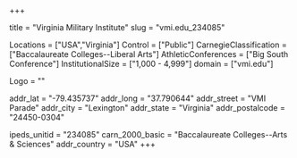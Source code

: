 
+++

title = "Virginia Military Institute"
slug = "vmi.edu_234085"

Locations = ["USA","Virginia"]
Control = ["Public"]
CarnegieClassification = ["Baccalaureate Colleges--Liberal Arts"]
AthleticConferences = ["Big South Conference"]
InstitutionalSize = ["1,000 - 4,999"]
domain = ["vmi.edu"]

Logo = ""

addr_lat = "-79.435737"
addr_long = "37.790644"
addr_street = "VMI Parade"
addr_city = "Lexington"
addr_state = "Virginia"
addr_postalcode = "24450-0304"

ipeds_unitid = "234085"
carn_2000_basic = "Baccalaureate Colleges--Arts & Sciences"
addr_country = "USA"
+++
    
